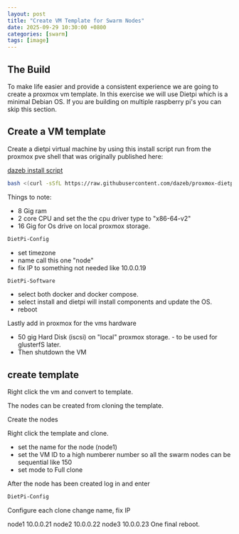 ```yaml
---
layout: post
title: "Create VM Template for Swarm Nodes"
date: 2025-09-29 10:30:00 +0800
categories: [swarm]
tags: [image]
---
```


## The Build
To make life easier and provide a consistent experience we are going to create a proxmox vm template. In this exercise we will use Dietpi which is a minimal Debian OS. If you are building on multiple raspberry pi's you can skip this section. 

## Create a VM template
Create a dietpi virtual machine by using this install script run from the proxmox pve shell that was originally published here: 

[dazeb install script](https://github.com/dazeb/proxmox-dietpi-installer)

```bash
bash <(curl -sSfL https://raw.githubusercontent.com/dazeb/proxmox-dietpi-installer/main/dietpi-install.sh)Copy
```

Things to note:
- 8 Gig ram
- 2 core CPU and set the the cpu driver type to "x86-64-v2"
- 16 Gig for Os drive on local proxmox storage.

```bash
DietPi-Config
```

- set timezone
- name call this one "node"
- fix IP to something not needed like 10.0.0.19

```bash
DietPi-Software
```

- select both docker and docker compose.
- select install and dietpi will install components and update the OS.
- reboot

Lastly add in proxmox for the vms hardware

- 50 gig Hard Disk (iscsi) on "local" proxmox storage. - to be used for glusterfS later.
- Then shutdown the VM

## create template

Right click the vm and convert to template.

The nodes can be created from cloning the template.

Create the nodes

Right click the template and clone.

- set the name for the node (node1)
- set the VM ID to a high numberer number so all the swarm nodes can be sequential like 150
- set mode to Full clone

After the node has been created log in and enter

```bash
DietPi-Config
```

Configure each clone change name, fix IP

node1 10.0.0.21
node2 10.0.0.22
node3 10.0.0.23
One final reboot.
